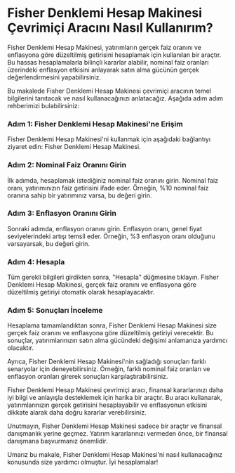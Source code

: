 Fisher Denklemi Hesap Makinesi Çevrimiçi Aracını Nasıl Kullanırım?
==================================================================

Fisher Denklemi Hesap Makinesi, yatırımların gerçek faiz oranını ve enflasyona göre düzeltilmiş getirisini hesaplamak için kullanılan bir araçtır. Bu hassas hesaplamalarla bilinçli kararlar alabilir, nominal faiz oranları üzerindeki enflasyon etkisini anlayarak satın alma gücünün gerçek değerlendirmesini yapabilirsiniz.

Bu makalede Fisher Denklemi Hesap Makinesi çevrimiçi aracının temel bilgilerini tanıtacak ve nasıl kullanacağınızı anlatacağız. Aşağıda adım adım rehberimizi bulabilirsiniz:

### Adım 1: Fisher Denklemi Hesap Makinesi'ne Erişim

Fisher Denklemi Hesap Makinesi'ni kullanmak için aşağıdaki bağlantıyı ziyaret edin: Fisher Denklemi Hesap Makinesi.

### Adım 2: Nominal Faiz Oranını Girin

İlk adımda, hesaplamak istediğiniz nominal faiz oranını girin. Nominal faiz oranı, yatırımınızın faiz getirisini ifade eder. Örneğin, %10 nominal faiz oranına sahip bir yatırımınız varsa, bu değeri girin.

### Adım 3: Enflasyon Oranını Girin

Sonraki adımda, enflasyon oranını girin. Enflasyon oranı, genel fiyat seviyelerindeki artışı temsil eder. Örneğin, %3 enflasyon oranı olduğunu varsayarsak, bu değeri girin.

### Adım 4: Hesapla

Tüm gerekli bilgileri girdikten sonra, "Hesapla" düğmesine tıklayın. Fisher Denklemi Hesap Makinesi, gerçek faiz oranını ve enflasyona göre düzeltilmiş getiriyi otomatik olarak hesaplayacaktır.

### Adım 5: Sonuçları İnceleme

Hesaplama tamamlandıktan sonra, Fisher Denklemi Hesap Makinesi size gerçek faiz oranını ve enflasyona göre düzeltilmiş getiriyi verecektir. Bu sonuçlar, yatırımlarınızın satın alma gücündeki değişimi anlamanıza yardımcı olacaktır.

Ayrıca, Fisher Denklemi Hesap Makinesi'nin sağladığı sonuçları farklı senaryolar için deneyebilirsiniz. Örneğin, farklı nominal faiz oranları ve enflasyon oranları girerek sonuçları karşılaştırabilirsiniz.

Fisher Denklemi Hesap Makinesi çevrimiçi aracı, finansal kararlarınızı daha iyi bilgi ve anlayışla desteklemek için harika bir araçtır. Bu aracı kullanarak, yatırımlarınızın gerçek getirisini hesaplayabilir ve enflasyonun etkisini dikkate alarak daha doğru kararlar verebilirsiniz.

Unutmayın, Fisher Denklemi Hesap Makinesi sadece bir araçtır ve finansal danışmanlık yerine geçmez. Yatırım kararlarınızı vermeden önce, bir finansal danışmana başvurmanız önemlidir.

Umarız bu makale, Fisher Denklemi Hesap Makinesi'ni nasıl kullanacağınız konusunda size yardımcı olmuştur. İyi hesaplamalar!